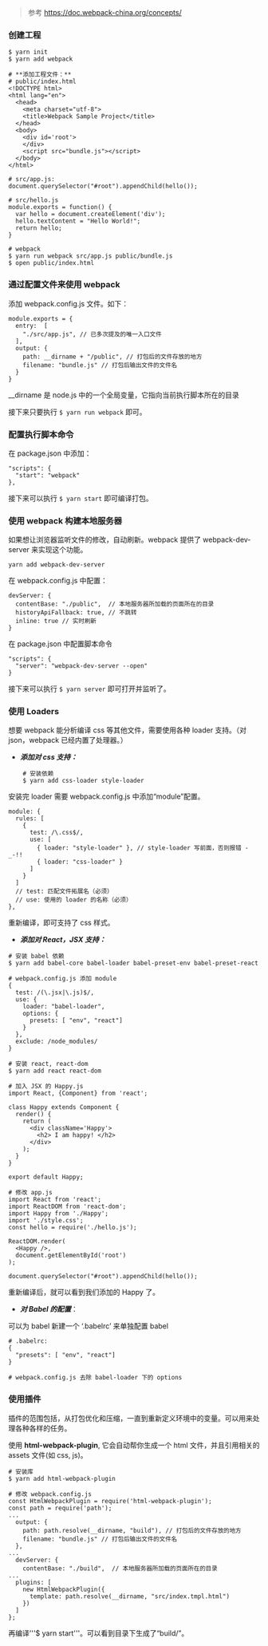 > 参考
> https://doc.webpack-china.org/concepts/
>

### 创建工程

```
$ yarn init
$ yarn add webpack

# **添加工程文件：**
# public/index.html
<!DOCTYPE html>
<html lang="en">
  <head>
    <meta charset="utf-8">
    <title>Webpack Sample Project</title>
  </head>
  <body>
    <div id='root'>
    </div>
    <script src="bundle.js"></script>
  </body>
</html>

# src/app.js:
document.querySelector("#root").appendChild(hello());

# src/hello.js
module.exports = function() {
  var hello = document.createElement('div');
  hello.textContent = "Hello World!";
  return hello;
}

# webpack
$ yarn run webpack src/app.js public/bundle.js
$ open public/index.html
```

### 通过配置文件来使用 webpack

添加 webpack.config.js 文件。如下：

```
module.exports = {
  entry:  [
    "./src/app.js", // 已多次提及的唯一入口文件
  ],
  output: {
    path: __dirname + "/public", // 打包后的文件存放的地方
    filename: "bundle.js" // 打包后输出文件的文件名
  }
}
```

\__dirname 是 node.js 中的一个全局变量，它指向当前执行脚本所在的目录

接下来只要执行 ``` $ yarn run webpack ``` 即可。

### 配置执行脚本命令

在 package.json 中添加：
```
"scripts": {
  "start": "webpack"
},
```

接下来可以执行 ``` $ yarn start ``` 即可编译打包。

### 使用 webpack 构建本地服务器

如果想让浏览器监听文件的修改，自动刷新。webpack 提供了 webpack-dev-server 来实现这个功能。

```
yarn add webpack-dev-server
```

在 webpack.config.js 中配置：

```
devServer: {
  contentBase: "./public",  // 本地服务器所加载的页面所在的目录
  historyApiFallback: true, // 不跳转
  inline: true // 实时刷新
}
```

在 package.json 中配置脚本命令

```
"scripts": {
  "server": "webpack-dev-server --open"
}
```

接下来可以执行 ``` $ yarn server ``` 即可打开并监听了。

### 使用 Loaders

想要 webpack 能分析编译 css 等其他文件，需要使用各种 loader 支持。（对 json，webpack 已经内置了处理器。）

+ ***添加对 css 支持：***

```
    # 安装依赖
    $ yarn add css-loader style-loader
```

安装完 loader 需要 webpack.config.js 中添加“module”配置。

```
module: {
  rules: [
    {
      test: /\.css$/,
      use: [
        { loader: "style-loader" }, // style-loader 写前面，否则报错 -_-!!
        { loader: "css-loader" }
      ]
    }
  ]
  // test: 匹配文件拓展名（必须）
  // use: 使用的 loader 的名称（必须）
},
```

重新编译，即可支持了 css 样式。

+ ***添加对 React，JSX 支持：***

```
# 安装 babel 依赖
$ yarn add babel-core babel-loader babel-preset-env babel-preset-react

# webpack.config.js 添加 module
{
  test: /(\.jsx|\.js)$/,
  use: {
    loader: "babel-loader",
    options: {
      presets: [ "env", "react"]
    }
  },
  exclude: /node_modules/
}

# 安装 react, react-dom
$ yarn add react react-dom

# 加入 JSX 的 Happy.js
import React, {Component} from 'react';

class Happy extends Component {
  render() {
    return (
      <div className='Happy'>
        <h2> I am happy! </h2>
      </div>
    );
  }
}

export default Happy;

# 修改 app.js
import React from 'react';
import ReactDOM from 'react-dom';
import Happy from './Happy';
import './style.css';
const hello = require('./hello.js');

ReactDOM.render(
  <Happy />,
  document.getElementById('root')
);

document.querySelector("#root").appendChild(hello());
```

重新编译后，就可以看到我们添加的 Happy 了。

+ ***对 Babel 的配置***：

可以为 babel 新建一个 ‘.babelrc’ 来单独配置 babel

```
# .babelrc:
{
  "presets": [ "env", "react"]
}

# webpack.config.js 去除 babel-loader 下的 options
```

### 使用插件

插件的范围包括，从打包优化和压缩，一直到重新定义环境中的变量。可以用来处理各种各样的任务。

使用 **html-webpack-plugin**, 它会自动帮你生成一个 html 文件，并且引用相关的 assets 文件(如 css, js)。

```
# 安装库
$ yarn add html-webpack-plugin

# 修改 webpack.config.js
const HtmlWebpackPlugin = require('html-webpack-plugin');
const path = require('path');
...
  output: {
    path: path.resolve(__dirname, "build"), // 打包后的文件存放的地方
    filename: "bundle.js" // 打包后输出文件的文件名
  },
...
  devServer: {
    contentBase: "./build",  // 本地服务器所加载的页面所在的目录
...
  plugins: [
    new HtmlWebpackPlugin({
      template: path.resolve(__dirname, "src/index.tmpl.html")
    })
  ]
};
```

再编译'''$ yarn start'''。可以看到目录下生成了“build/”。

